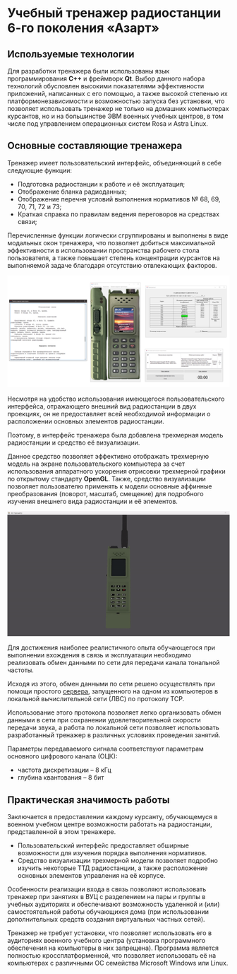 # Учебный тренажер радиостанции 6-го поколения «Азарт»

## Используемые технологии
Для разработки тренажера были использованы язык программирования **C++** и фреймворк **Qt**. Выбор данного набора технологий обусловлен высокими показателями эффективности приложений, написанных с его помощью, а также высокой степенью их платформонезависимости и возможностью запуска без установки, что позволяет использовать тренажер не только на домашних компьютерах курсантов, но и на большинстве ЭВМ военных учебных центров, в том числе под управлением операционных систем Rosa и Astra Linux.

## Основные составляющие тренажера
Тренажер имеет пользовательский интерфейс, объединяющий в себе следующие функции:
 - Подготовка радиостанции к работе и её эксплуатация;
- Отображение бланка радиоданных;
- Отображение перечня условий выполнения нормативов № 68, 69, 70, 71, 72 и 73;
- Краткая справка по правилам ведения переговоров на средствах связи;

Перечисленные функции логически сгруппированы и выполнены в виде модальных окон тренажера, что позволяет добиться максимальной эффективности в использовании пространства рабочего стола пользователя, а также повышает степень концентрации курсантов на выполняемой задаче благодаря отсутствию отвлекающих факторов.

![](imgs/1.png)

Несмотря на удобство использования имеющегося пользовательского интерфейса, отражающего внешний вид радиостанции в двух проекциях, он не предоставляет всей необходимой информации о расположении основных элементов радиостанции.

Поэтому, в интерфейс тренажера была добавлена трехмерная модель радиостанции и средство её визуализации.


Данное средство позволяет эффективно отображать трехмерную модель на экране пользовательского компьютера за счет использования аппаратного ускорения отрисовки трехмерной графики по открытому стандарту **OpenGL**.
Также, средство визуализации позволяет пользователю применять к модели основные аффинные преобразования (поворот, масштаб, смещение) для подробного изучения внешнего вида радиостанции и её элементов.

![](imgs/2.gif)

Для достижения наиболее реалистичного опыта обучающегося при выполнении вхождения в связь и эксплуатации необходимо реализовать обмен данными по сети для передачи канала тональной частоты.

Исходя из этого, обмен данными по сети решено осуществлять при помощи простого [сервера](radioserver.py), запущенного на одном из компьютеров в локальной вычислительной сети (ЛВС) по протоколу TCP.

Использование этого протокола позволяет легко организовать обмен данными в сети при сохранении удовлетворительной скорости передачи звука, а работа по локальной сети позволяет использовать разработанный тренажер в различных условиях проведения занятий.

Параметры передаваемого сигнала соответствуют параметрам основного цифрового канала (ОЦК):
- частота дискретизации – 8 кГц
- глубина квантования – 8 бит

## Практическая значимость работы
Заключается в предоставлении каждому курсанту, обучающемуся в военном учебном центре возможности работать на радиостанции, представленной в этом тренажере.
- Пользовательский интерфейс предоставляет обширные возможности для изучения порядка выполнения нормативов.
- Средство визуализации трехмерной модели позволяет подробно изучить некоторые ТТД радиостанции, а также расположение основных элементов управления на её корпусе.

Особенности реализации входа в связь позволяют использовать тренажер при занятиях в ВУЦ с разделением на пары и группы в учебных аудиториях и обеспечивают возможность удаленной и (или) самостоятельной работы обучающихся дома (при использовании дополнительных средств создания виртуальных частных сетей).

Тренажер не требует установки, что позволяет использовать его в аудиториях военного учебного центра (установка программного обеспечения на компьютеры в них запрещена). Программа является полностью кроссплатформенной, что позволяет использовать её на компьютерах с различными ОС семейства Microsoft Windows или Linux.
